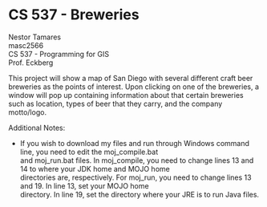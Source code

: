# CS 537 - Breweries

Nestor Tamares  
masc2566  
CS 537 - Programming for GIS  
Prof. Eckberg  
  
This project will show a map of San Diego with several different craft beer breweries as the points of interest. 
Upon clicking on one of the breweries,  a window will pop up containing information about that certain breweries 
such as location, types of beer that they carry, and the company motto/logo.

Additional Notes:  
  - If you wish to download my files and run through Windows command line, you need to edit the moj_compile.bat  
    and moj_run.bat files. In moj_compile, you need to change lines 13 and 14 to where your JDK home and MOJO home  
	directories are, respectively. For moj_run, you need to change lines 13 and 19. In line 13, set your MOJO home  
	directory. In line 19, set the directory where your JRE is to run Java files.
	